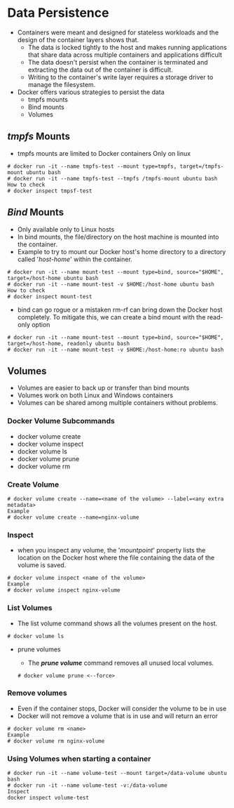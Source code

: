# Data Persistence

* Containers were meant and designed for stateless workloads and the design of the container layers shows that.
  * The data is locked tightly to the host and makes running applications that share data across multiple containers and applications difficult
  * The data doesn't persist when the container is terminated and extracting the data out of the container is difficult.
  * Writing to the container's write layer requires a storage driver to manage the filesystem.
* Docker offers various strategies to persist the data
  * tmpfs mounts
  * Bind mounts
  * Volumes



## *tmpfs* Mounts

* tmpfs mounts are limited to Docker containers Only on linux 

```
# docker run -it --name tmpfs-test --mount type=tmpfs, target=/tmpfs-mount ubuntu bash
# docker run -it --name tmpfs-test --tmpfs /tmpfs-mount ubuntu bash
How to check
# docker inspect tmpsf-test
```



## *Bind* Mounts

* Only available only to Linux hosts
* In bind mounts, the file/directory on the host machine is mounted into the container.
* Example to try to mount our Docker host's home directory to a directory called '*host-home*' within the container.

```
# docker run -it --name mount-test --mount type=bind, source="$HOME", target=/host-home ubuntu bash
# docker run -it --name mount-test -v $HOME:/host-home ubuntu bash
How to check
# docker inspect mount-test
```

* bind can go rogue or a mistaken rm-rf can bring down the Docker host completely. To mitigate this, we can create a bind mount with the read-only option

```
# docker run -it --name mount-test --mount type=bind, source="$HOME", target=/host-home, readonly ubuntu bash
# docker run -it --name mount-test -v $HOME:/host-home:ro ubuntu bash
```



## Volumes

* Volumes are easier to back up or transfer than bind mounts
* Volumes work on both Linux and Windows containers
* Volumes can be shared among multiple containers without problems.



### Docker Volume Subcommands

* docker volume create
* docker volume inspect
* docker volume ls
* docker volume prune
* docker volume rm



### Create Volume

```
# docker volume create --name=<name of the volume> --label=<any extra metadata>
Example
# docker volume create --name=nginx-volume
```



### Inspect

* when you inspect any volume, the '*mountpoint*' property lists the location on the Docker host where the file containing the data of the volume is saved.

```
# docker volume inspect <name of the volume>
Example
# docker volume inspect nginx-volume
```



### List Volumes

* The list volume command shows all the volumes present on the host.

```
# docker volume ls
```

* prune volumes

  * The ***prune volume*** command removes all unused local volumes.

  ```
  # docker volume prune <--force>
  ```



### Remove volumes

* Even if the container stops, Docker will consider the volume to be in use
* Docker will not remove a volume that is in use and will return an error

```
# docker volume rm <name>
Example
# docker volume rm nginx-volume
```



### Using Volumes when starting a container

```
# docker run -it --name volume-test --mount target=/data-volume ubuntu bash
# docker run -it --name volume-test -v:/data-volume
Inspect
docker inspect volume-test
```

